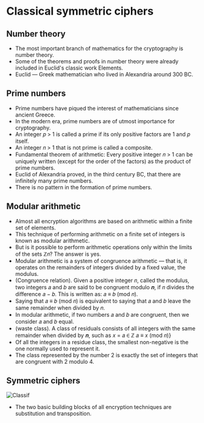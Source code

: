 # Classical symmetric ciphers

## Number theory
- The most important branch of mathematics for the cryptography is number theory.
- Some of the theorems and proofs in number theory were already included in Euclid's classic work Elements.
- Euclid — Greek mathematician who lived in Alexandria around 300 BC.

## Prime numbers
- Prime numbers have piqued the interest of mathematicians since ancient Greece.
- In the modern era, prime numbers are of utmost importance for cryptography.
- An integer 𝑝 > 1 is called a prime if its only positive factors are 1 and 𝑝 itself.
- An integer 𝑛 > 1 that is not prime is called a composite.
- Fundamental theorem of arithmetic: Every positive integer 𝑛 > 1 can be uniquely written (except for the order of the factors) as the product of prime numbers.
- Euclid of Alexandria proved, in the third century BC, that there are infinitely many prime numbers.
- There is no pattern in the formation of prime numbers.

## Modular arithmetic
- Almost all encryption algorithms are based on arithmetic within a finite set of elements.
- This technique of performing arithmetic on a finite set of integers is known as modular arithmetic.
- But is it possible to perform arithmetic operations only within the limits of the sets ℤ𝑛? The answer is yes.
- Modular arithmetic is a system of congruence arithmetic — that is, it operates on the remainders of integers divided by a fixed value, the modulus.
- (Congruence relation). Given a positive integer 𝑛, called the modulus, two integers 𝑎 and 𝑏 are said to be congruent modulo 𝒏, if 𝑛 divides the difference 𝑎 − 𝑏. This is written as: 𝑎 ≡ 𝑏 (mod 𝑛).
- Saying that 𝑎 ≡ 𝑏 (mod 𝑛) is equivalent to saying that 𝑎 and 𝑏 leave the same remainder when divided by 𝑛.
- In modular arithmetic, if two numbers 𝑎 and 𝑏 are congruent, then we consider 𝑎 and 𝑏 equal.
- (waste class). A class of residuals consists of all integers with the same remainder when divided by 𝒏, such as 𝑥 = 𝑎 ∈ ℤ 𝑎 ≡ 𝑥 (mod 𝑛)}
- Of all the integers in a residue class, the smallest non-negative is the one normally used to represent it.
- The class represented by the number 2 is exactly the set of integers that are congruent with 2 modulo 4.

## Symmetric ciphers
![Classif](https://user-images.githubusercontent.com/61660671/235327219-36afc328-f502-44d7-9988-8a480b981792.png)
- The two basic building blocks of all encryption techniques are substitution and transposition.








